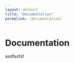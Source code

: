 ```yaml
---
layout: default
title: "Documentation"
permalink: /documentation/
---
```


# Documentation
asdfasfsf
